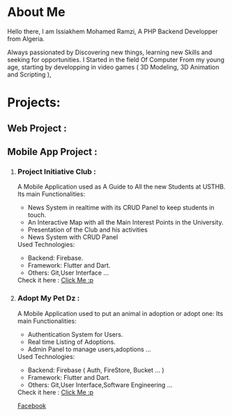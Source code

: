 <h1> About Me </h1>

Hello there, I am Issiakhem Mohamed Ramzi, A PHP Backend Developper from Algeria.

Always passionated by Discovering new things, learning new Skills and seeking for opportunities.
I Started in the field Of Computer From my young age, starting by developping in video games ( 3D Modeling, 3D Animation and Scripting ),





<h1 > Projects:  </h1>
 <h2>Web Project : </h2> 
 
 
 
 <h2> Mobile App Project : </h2> 
<ol>
 <li>
<h3> Project Initiative Club : </h3>
  </li>
 
A Mobile Application used as A Guide to All the new Students at USTHB.
Its main Functionalities:
 <ul>
  <li> News System in realtime with its CRUD Panel to keep students in touch. </li>
  <li> An Interactive Map with all the Main Interest Points in the University. </li>
  <li> Presentation of the Club and his activities </li>
  <li> News System with CRUD Panel </li>
 </ul>
 Used Technologies:
 <ul>
  <li> Backend: Firebase. </li>
  <li> Framework: Flutter and Dart. </li>
  <li> Others: Git,User Interface ... </li>
 </ul>
 Check it here : <a href="">Click Me :p </a>



<li> <h3> Adopt My Pet Dz : </h3> </li>
A Mobile Application used to put an animal in adoption or adopt one:
Its main Functionalities:
 <ul>
  <li> Authentication System for Users. </li>
  <li> Real time Listing of Adoptions. </li>
  <li> Admin Panel to manage users,adoptions ... </li>
 </ul>
 Used Technologies:
 <ul>
  <li> Backend: Firebase ( Auth, FireStore, Bucket ... ) </li>
  <li> Framework: Flutter and Dart. </li>
  <li> Others: Git,User Interface,Software Engineering ... </li>
 </ul>
 Check it here : <a href="">Click Me :p </a>







<a href="facebook.com"> Facebook </a>



